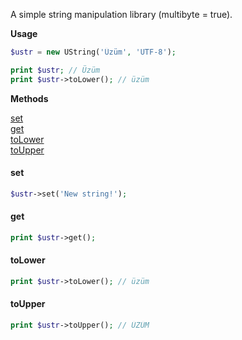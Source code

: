 A simple string manipulation library (multibyte = true).

**Usage**

```php
$ustr = new UString('Üzüm', 'UTF-8');

print $ustr; // Üzüm
print $ustr->toLower(); // üzüm
```

**Methods**

[](#)

[set](#set)<br>
[get](#get)<br>
[toLower](#toLower)<br>
[toUpper](#toUpper)<br>


#### set
```php
$ustr->set('New string!');
```

#### get
```php
print $ustr->get();
```

#### toLower
```php
print $ustr->toLower(); // üzüm
```

#### toUpper
```php
print $ustr->toUpper(); // ÜZÜM
```
